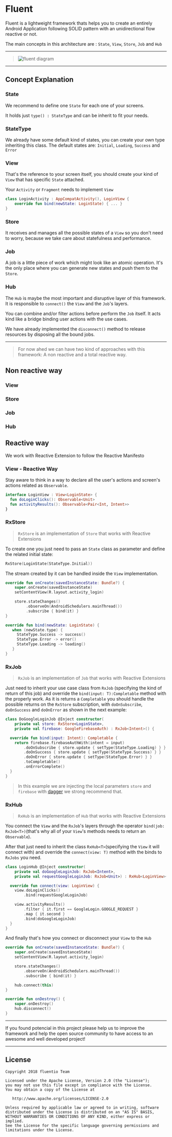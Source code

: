 
# Fluent 

Fluent is a lightweight framework thats helps you to create an entirely Android Application following SOLID pattern with an unidirectional flow reactive or not.

The main concepts in this architecture are : `State`, `View`, `Store`, `Job` and `Hub` 

---
>![fluent diagram](https://image.ibb.co/cAXPhH/Screen_Shot_2018_04_11_at_12_09_41.png)
---

## Concept Explanation

### State

We recommend to define one `State` for each one of your screens.

It holds just `type() : StateType` and can be inherit to fit your needs.

### StateType

We already have some default kind of states, you can create your own type inheriting this class.
The default states are: `Initial`, `Loading`, `Success` and `Error`

### View

That's the reference to your screen itself, you should create your kind of `View` that has specific `State` attached.

Your `Activity` or `Fragment` needs to implement `View`

```kotlin
class LoginActivity : AppCompatActivity(), LoginView {
    override fun bind(newState: LoginState) { ... }
}
```

### Store

It receives and manages all the possible states of a `View` so you don't need to worry, because we take care about statefulness and performance.


### Job

A job is a little piece of work which might look like an atomic operation. It's the only place where you can generate new states and push them to the `Store`.

### Hub

The `Hub` is maybe the most important and disruptive layer of this framework. It is responsible to `connect()` the `View` and the `Job`'s layers.

You can combine and/or filter actions before perform the `Job` itself. It acts kind like a bridge binding user actions with the use cases. 

We have already implemented the `disconnect()` method to release resources by disposing all the bound jobs.

---


>For now ahed we can have two kind of approaches with this framework: A non reactive and a total reactive way.


## Non reactive way

### View

### Store

### Job

### Hub


## Reactive way

We work with Reactive Extension to follow the Reactive Manifesto

### View - Reactive Way

Stay aware to think in a way to declare all the user's actions and screen's actions related as `Observable`.

```kotlin
interface LoginView : View<LoginState> {
  fun doLoginClicks(): Observable<Unit>
  fun activityResults(): Observable<Pair<Int, Intent>>
}
```

### RxStore
> `RxStore` is an implementation of `Store` that works with Reactive Extensions

To create one you just need to pass an `State` class as parameter and define the related initial state:

```kotlin
RxStore(LoginState(StateType.Initial))
```

The stream created by it can be handled inside the `View` implementation.

```kotlin
override fun onCreate(savedInstanceState: Bundle?) {
    super.onCreate(savedInstanceState)
    setContentView(R.layout.activity_login)

    store.stateChanges()
         .observeOn(AndroidSchedulers.mainThread())
         .subscribe { bind(it) }
}

override fun bind(newState: LoginState) {
   when (newState.type) {
     StateType.Success -> success()
     StateType.Error -> error()
     StateType.Loading -> loading()
   }
}
```


### RxJob
> `RxJob` is an implementation of `Job` that works with Reactive Extensions

Just need to inherit your use case class from `RxJob` (specifying the kind of return of this job) and override the `bind(input: T):Completable` method with the properly work.  As it is returns a `Completable` you should handle the possible returns on the `RxStore` subscription, with `doOnSubscribe`, `doOnSuccess` and `doOnError` as shown in the next example:

```kotlin
class DoGoogleLoginJob @Inject constructor(
    private val store: RxStore<LoginState>,
    private val firebase: GoogleFirebaseAuth) : RxJob<Intent>() {

  override fun bind(input: Intent): Completable {
    return firebase.firebaseAuthWith(intent = input)
        .doOnSubscribe { store.update { setType(StateType.Loading) } }
        .doOnSuccess { store.update { setType(StateType.Success) } }
        .doOnError { store.update { setType(StateType.Error) } }
        .toCompletable()
        .onErrorComplete()
  }
}
```

> In this example we are injecting the local parameters `store` and `firebase` with [dagger](https://github.com/google/dagger) we strong recommend that.

### RxHub
> `RxHub` is an implementation of `Hub` that works with Reactive Extensions

You connect the `View` and the `RxJob`'s layers through the operator `bind(job: RxJob<T>)`(that's why all of your `View`'s methods needs to return an `Observable`).

After that just need to inherit the class `RxHub<T>`(specifying the `View` it will connect with) and override the `connect(view: T)` method with the binds to `RxJobs` you need.

```kotlin
class LoginHub @Inject constructor(
    private val doGoogleLoginJob: RxJob<Intent>,
    private val requestGoogleLoginJob: RxJob<Unit>) : RxHub<LoginView>() {

  override fun connect(view: LoginView) {
    view.doLoginClicks()
        .bind(requestGoogleLoginJob)

    view.activityResults()
        .filter { it.first == GoogleLogin.GOOGLE_REQUEST }
        .map { it.second }
        .bind(doGoogleLoginJob)
  }
}
```

And finally that's how you connect or disconnect your `View` to the `Hub`

```kotlin
override fun onCreate(savedInstanceState: Bundle?) {
    super.onCreate(savedInstanceState)
    setContentView(R.layout.activity_login)

    store.stateChanges()
        .observeOn(AndroidSchedulers.mainThread())
        .subscribe { bind(it) }

    hub.connect(this)
}

override fun onDestroy() {
    super.onDestroy()
    hub.disconnect()
}
```

---

If you found potencial in this project please help us to improve the framework and help the open source community to have access to an awesome and well developed project!

---

## License

```
Copyright 2018 fluentio Team

Licensed under the Apache License, Version 2.0 (the "License");
you may not use this file except in compliance with the License.
You may obtain a copy of the License at

   http://www.apache.org/licenses/LICENSE-2.0

Unless required by applicable law or agreed to in writing, software
distributed under the License is distributed on an "AS IS" BASIS,
WITHOUT WARRANTIES OR CONDITIONS OF ANY KIND, either express or implied.
See the License for the specific language governing permissions and
limitations under the License.
```
